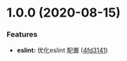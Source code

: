# 1.0.0 (2020-08-15)


### Features

* **eslint:** 优化eslint 配置 ([4fd3141](https://github.com/869288142/micro-code/commit/4fd31412855e4c6b94fc9531b3f48fb5a72db29e))



